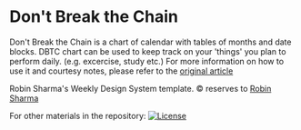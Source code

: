 # Don't Break the Chain
Don't Break the Chain is a chart of calendar with tables of months and date blocks.
DBTC chart can be used to keep track on your 'things' you plan to perform daily. (e.g. excercise, study etc.)
For more information on how to use it and courtesy notes, please refer to the [original article](https://ttbid.amrute.me/?page_id=158) 

Robin Sharma's Weekly Design System template. &copy; reserves to [Robin Sharma](https://robinsharma.com/)

For other materials in the repository: 
[![License](https://img.shields.io/badge/License-CC--BY--3.0-green.svg)](https://creativecommons.org/licenses/by/3.0/deed.en_US "Creative Commons Attribution 3.0")
